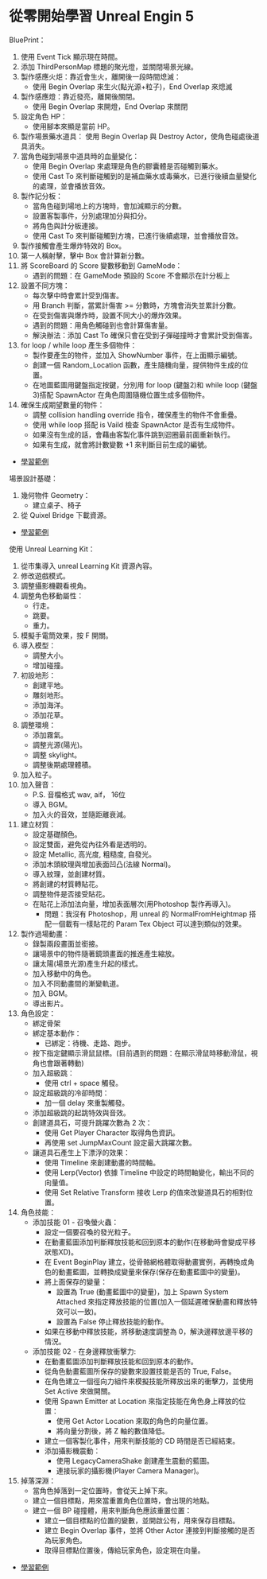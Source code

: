 # 從零開始學習 Unreal Engin 5


BluePrint：
1. 使用 Event Tick 顯示現在時間。
2. 添加 ThirdPersonMap 標題的聚光燈，並關閉場景光線。
3. 製作感應火炬：靠近會生火，離開後一段時間熄滅：
    - 使用 Begin Overlap 來生火(點光源+粒子)，End Overlap 來熄滅
4. 製作感應燈：靠近發亮，離開後關閉。
    - 使用 Begin Overlap 來開燈，End Overlap 來關閉
5. 設定角色 HP：
    - 使用腳本來顯是當前 HP。
6. 製作場景藥水道具：
    使用 Begin Overlap 與 Destroy Actor，使角色碰處後道具消失。
7. 當角色碰到場景中道具時的血量變化：
    - 使用 Begin Overlap 來處理是角色的膠囊體是否碰觸到藥水。
    - 使用 Cast To 來判斷碰觸到的是補血藥水或毒藥水，已進行後續血量變化的處理，並會播放音效。    
8. 製作記分板：
    - 當角色碰到場地上的方塊時，會加減顯示的分數。
    - 設置客製事件，分別處理加分與扣分。
    - 將角色與計分板連接。
    - 使用 Cast To 來判斷碰觸到方塊，已進行後續處理，並會播放音效。  
9. 製作接觸會產生爆炸特效的 Box。
10. 第一人稱射擊，擊中 Box 會計算新分數。
11. 將 ScoreBoard 的 Score 變數移動到 GameMode：
    - 遇到的問題：在 GameMode 預設的 Score 不會顯示在計分板上
12. 設置不同方塊：
    - 每次擊中時會累計受到傷害。
    - 用 Branch 判斷，當累計傷害 >= 分數時，方塊會消失並累計分數。
    - 在受到傷害與爆炸時，設置不同大小的爆炸效果。
    - 遇到的問題：用角色觸碰到也會計算傷害量。
    - 解決辦法：添加 Cast To 確保只會在受到子彈碰撞時才會累計受到傷害。
13. for loop / while loop 產生多個物件：
    - 製作要產生的物件，並加入 ShowNumber 事件，在上面顯示編號。
    - 創建一個 Random_Location 函數，產生隨機向量，提供物件生成的位置。
    - 在地圖藍圖用鍵盤指定按鍵，分別用 for loop (鍵盤2)和 while loop (鍵盤3)搭配 SpawnActor 在角色周圍隨機位置生成多個物件。
14. 確保生成期望數量的物件：
    - 調整 collision handling override 指令，確保產生的物件不會重疊。
    - 使用 while loop 搭配 is Vaild 檢查 SpawnActor 是否有生成物件。
    - 如果沒有生成的話，會藉由客製化事件跳到迴圈最前面重新執行。
    - 如果有生成，就會將計數變數 +1 來判斷目前生成的編號。
- [學習範例](https://www.youtube.com/watch?v=xPEGSgXaTzQ&list=PLWaDU4I4My4RBwegzH8LnhAo5YN4krysV&index=2&ab_channel=%E8%94%A1%E6%98%8E%E6%AC%A3)


場景設計基礎：
1. 幾何物件 Geometry：
    - 建立桌子、椅子
2. 從 Quixel Bridge 下載資源。
- [學習範例](https://www.youtube.com/watch?v=3XWNR9IJnPo&list=PLWaDU4I4My4RRuRocZ2-AQDum5xt2Con1&index=1&pp=iAQB&ab_channel=%E8%94%A1%E6%98%8E%E6%AC%A3)


使用 Unreal Learning Kit：
1. 從市集導入 unreal Learning Kit 資源內容。
2. 修改遊戲模式。
3. 調整攝影機觀看視角。
4. 調整角色移動屬性：
    - 行走。
    - 跳要。
    - 重力。
5. 模擬手電筒效果，按 F 開關。
6. 導入模型：
    - 調整大小。
    - 增加碰撞。
7. 初設地形：
    - 創建平地。
    - 雕刻地形。
    - 添加海洋。
    - 添加花草。
8. 調整環境：
    - 添加霧氣。
    - 調整光源(陽光)。
    - 調整 skylight。
    - 調整後期處理體積。
9. 加入粒子。
10. 加入聲音：
    - P.S. 音檔格式 wav, aif， 16位
    - 導入 BGM。
    - 加入火的音效，並隨距離衰減。
11. 建立材質：
    - 設定基礎顏色。
    - 設定雙面，避免從內往外看是透明的。
    - 設定 Metallic, 高光度, 粗糙度, 自發光。
    - 添加木頭紋理與增加表面凹凸(法線 Normal)。
    - 導入紋理，並創建材質。
    - 將創建的材質轉貼花。
    - 調整物件是否接受貼花。
    - 在貼花上添加法向量，增加表面層次(用Photoshop 製作再導入)。
        - 問題：我沒有 Photoshop，用 unreal 的 NormalFromHeightmap 搭配一個載有一樣貼花的 Param Tex Object 可以達到類似的效果。
12. 製作過場動畫：
    - 錄製兩段畫面並銜接。
    - 讓場景中的物件隨著鏡頭畫面的推進產生縮放。
    - 讓太陽(場景光源)產生升起的樣式。
    - 加入移動中的角色。
    - 加入不同動畫間的漸變軌道。
    - 加入 BGM。
    - 導出影片。
13. 角色設定：
    - 綁定骨架
    - 綁定基本動作：
        - 已綁定：待機、走路、跑步。
    - 按下指定鍵顯示滑鼠鼠標。(目前遇到的問題：在顯示滑鼠時移動滑鼠，視角也會跟著轉動)
    - 加入超級跳：
        - 使用 ctrl + space 觸發。
    - 設定超級跳的冷卻時間：
        - 加一個 delay 來重製觸發。
    - 添加超級跳的起跳特效與音效。
    - 創建道具石，可提升跳躍次數為 2 次：
        - 使用 Get Player Character 取得角色資訊。
        - 再使用 set JumpMaxCount 設定最大跳躍次數。
    - 讓道具石產生上下漂浮的效果：
        - 使用 Timeline 來創建動畫的時間軸。
        - 使用 Lerp(Vector) 依據 Timeline 中設定的時間軸變化，輸出不同的向量值。
        - 使用 Set Relative Transform 接收 Lerp 的值來改變道具石的相對位置。
14. 角色技能：
    - 添加技能 01 - 召喚螢火蟲：
        - 設定一個要召喚的發光粒子。
        - 在動畫藍圖添加判斷釋放技能和回到原本的動作(在移動時會變成平移狀態XD)。
        - 在 Event BeginPlay 建立，從骨骼網格體取得動畫實例，再轉換成角色的動畫藍圖，並轉換成變量來保存(保存在動畫藍圖中的變量)。
        - 將上面保存的變量：
            - 設置為 True (動畫藍圖中的變量)，加上 Spawn System Attached 來指定釋放技能的位置(加入一個延遲確保動畫和釋放特效可以一致)。
            - 設置為 False 停止釋放技能的動作。
        - 如果在移動中釋放技能，將移動速度調整為 0，解決邊釋放邊平移的情況。
    - 添加技能 02 - 在身邊釋放衝擊力:
        - 在動畫藍圖添加判斷釋放技能和回到原本的動作。
        - 從角色動畫藍圖所保存的變數來設置技能是否的 True, False。
        - 在角色建立一個徑向力組件來模擬技能所釋放出來的衝擊力，並使用 Set Active 來做開關。
        - 使用 Spawn Emitter at Location 來指定技能在角色身上釋放的位置：
            - 使用 Get Actor Location 來取的角色的向量位置。
            - 將向量分割後，將 Z 軸的數值降低。
        - 建立一個客製化事件，用來判斷技能的 CD 時間是否已經結束。
        - 添加攝影機震動：
            - 使用 LegacyCameraShake 創建產生震動的藍圖。
            - 連接玩家的攝影機(Player Camera Manager)。
15. 掉落深淵：
    - 當角色掉落到一定位置時，會從天上掉下來。
    - 建立一個目標點，用來當重置角色位置時，會出現的地點。    
    - 建立一個 BP 碰撞體，用來判斷角色應該重置位置：
        - 建立一個目標點的位置的變數，並開啟公有，用來保存目標點。
        - 建立 Begin Overlap 事件，並將 Other Actor 連接到判斷接觸的是否為玩家角色。
        - 取得目標點位置後，傳給玩家角色，設定現在向量。

- [學習範例](https://www.youtube.com/watch?v=lR6O08vikoE&list=PLXuT93fbHR3gDNl18mdPgqtXIV5rpnGD9&index=2)
    